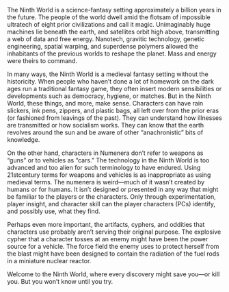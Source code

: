 The Ninth World is a science-fantasy setting approximately a billion years in the future. The people of the world dwell amid the flotsam of impossible ultratech of eight prior civilizations and call it magic. Unimaginably huge machines lie beneath the earth, and satellites orbit high above, transmitting a web of data and free energy. Nanotech, gravitic technology, genetic engineering, spatial warping, and superdense polymers allowed the inhabitants of the previous worlds to reshape the planet. Mass and energy were theirs to command.

In many ways, the Ninth World is a medieval fantasy setting without the historicity. When people who haven’t done a lot of homework on the dark ages run a traditional fantasy game, they often insert modern sensibilities or developments such as democracy, hygiene, or matches. But in the Ninth World, these things, and more, make sense. Characters can have rain slickers, ink pens, zippers, and plastic bags, all left over from the prior eras (or fashioned from leavings of the past). They can understand how illnesses are transmitted or how socialism works. They can know that the earth revolves around the sun and be aware of other “anachronistic” bits of knowledge.

On the other hand, characters in Numenera don’t refer to weapons as “guns” or to vehicles as “cars.” The technology in the Ninth World is too advanced and too alien for such terminology to have endured. Using 21stcentury terms for weapons and vehicles is as inappropriate as using medieval terms. The numenera is weird—much of it wasn’t created by humans or for humans. It isn’t designed or presented in any way that might be familiar to the players or the characters. Only through experimentation, player insight, and  character skill can the player characters (PCs) identify, and possibly use, what they find.

Perhaps even more important, the artifacts, cyphers, and oddities that characters use probably aren’t serving their original purpose. The explosive cypher that a character tosses at an enemy might have been the power source for a vehicle. The force field the enemy uses to protect herself from the blast might have been designed to contain the radiation of the fuel rods in a miniature nuclear reactor.

Welcome to the Ninth World, where every
discovery might save you—or kill you. But you
won’t know until you try.